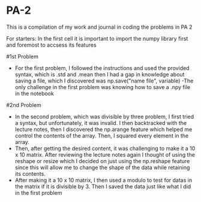 # PA-2
This is a compilation of my work and journal in coding the problems in PA 2

For starters:
In the first cell it is important to import the numpy library first and foremost to accsess its features

#1st Problem
- For the first problem, I followed the instructions and used the provided syntax, which is .std and .mean then I had a gap in knowledge about saving a file, which I discovered was np.save("name file", variable)
-The only challenge in the first problem was knowing how to save a .npy file in the notebook

#2nd Problem
- In the second problem, which was divisible by three problem, I first tried a syntax, but unfortunately, it was invalid. I then backtracked with the lecture notes, then I discovered the np.arange feature which helped me control the contents of the array. Then, I squared every element in the array.
- Then, after getting the desired content, it was challenging to make it a 10 x 10 matrix. After reviewing the lecture notes again I thought of using the reshape or resize which I decided on just using the np.reshape feature since this will allow me to change the shape of the data while retaining its contents.
- After making it a 10 x 10 matrix, I then used a modulo to test for datas in the matrix if it is divisible by 3. Then I saved the data just like what I did in the first problem
